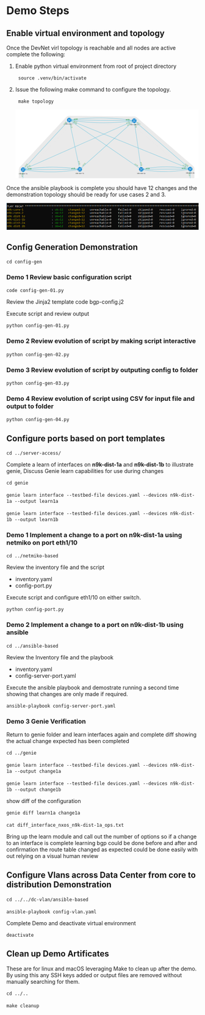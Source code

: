 # Demo Steps
## Enable virtual environment and topology
Once the DevNet virl topology is reachable and all nodes are active complete the following:

1. Enable python virtual environment from root of project directory

        source .venv/bin/activate

2. Issue the following make command to configure the topology.

        make topology

    ![Topology](images/topology.png)

Once the ansible playbook is complete you should have 12 changes and the demonstration topology should be ready for use cases 2 and 3.

![Topology](images/ansible_play_init.png)

## Config Generation Demonstration
    cd config-gen

### Demo 1 Review basic configuration script 
    code config-gen-01.py

Review the Jinja2 template
    code bgp-config.j2

Execute script and review output
    
    python config-gen-01.py

### Demo 2 Review evolution of script by making script interactive
    python config-gen-02.py

### Demo 3 Review evolution of script by outputing config to folder
    python config-gen-03.py
    
### Demo 4 Review evolution of script using CSV for input file and output to folder
    python config-gen-04.py

## Configure ports based on port templates
    cd ../server-access/

Complete a learn of interfaces on **n9k-dist-1a** and **n9k-dist-1b** to illustrate genie, Discuss Genie learn capabilities for use during changes 
    
    cd genie

    genie learn interface --testbed-file devices.yaml --devices n9k-dist-1a --output learn1a

    genie learn interface --testbed-file devices.yaml --devices n9k-dist-1b --output learn1b

### Demo 1 Implement a change to a port on n9k-dist-1a using netmiko on port eth1/10
    cd ../netmiko-based

Review the inventory file and the script
- inventory.yaml
- config-port.py

Execute script and configure eth1/10 on either switch.

    python config-port.py

### Demo 2 Implement a change to a port on n9k-dist-1b using ansible
    cd ../ansible-based

Review the Inventory file and the playbook
  
- inventory.yaml
- config-server-port.yaml

Execute the ansible playbook and demostrate running a second time showing that changes are only made if required.

    ansible-playbook config-server-port.yaml

### Demo 3 Genie Verification

Return to genie folder and learn interfaces again and complete diff showing the actual change expected has been completed
    
    cd ../genie

    genie learn interface --testbed-file devices.yaml --devices n9k-dist-1a --output change1a

    genie learn interface --testbed-file devices.yaml --devices n9k-dist-1b --output change1b

show diff of the configuration
    
    genie diff learn1a change1a

    cat diff_interface_nxos_n9k-dist-1a_ops.txt

Bring up the learn module and call out the number of options so if a change to an interface is complete learning bgp could be done before and after and confirmation the route table changed as expected could be done easily with out relying on a visual human review

## Configure Vlans across Data Center from core to distribution Demonstration
    cd ../../dc-vlan/ansible-based

    ansible-playbook config-vlan.yaml

Complete Demo and deactivate virtual environment
    
    deactivate

## Clean up Demo Artificates
These are for linux and macOS leveraging Make to clean up after the demo. By using this any SSH keys added or output files are removed without manually searching for them.

    cd ../..
    
    make cleanup

